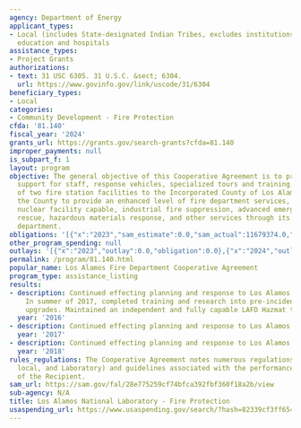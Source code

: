 ```yaml
---
agency: Department of Energy
applicant_types:
- Local (includes State-designated Indian Tribes, excludes institutions of higher
  education and hospitals
assistance_types:
- Project Grants
authorizations:
- text: 31 USC 6305. 31 U.S.C. &sect; 6304.
  url: https://www.govinfo.gov/link/uscode/31/6304
beneficiary_types:
- Local
categories:
- Community Development - Fire Protection
cfda: '81.140'
fiscal_year: '2024'
grants_url: https://grants.gov/search-grants?cfda=81.140
improper_payments: null
is_subpart_f: 1
layout: program
objective: The general objective of this Cooperative Agreement is to provide financial
  support for staff, response vehicles, specialized tours and training, and the use
  of two fire station facilities to the Incorporated County of Los Alamos to allow
  the County to provide an enhanced level of fire department services, including advanced
  nuclear facility capable, industrial fire suppression, advanced emergency medical,
  rescue, hazardous materials response, and other services through its municipal fire
  department.
obligations: '[{"x":"2023","sam_estimate":0.0,"sam_actual":11679374.0,"usa_spending_actual":0.0},{"x":"2024","sam_estimate":0.0,"sam_actual":56304582.0,"usa_spending_actual":0.0},{"x":"2025","sam_estimate":0.0,"sam_actual":33907616.0,"usa_spending_actual":0.0}]'
other_program_spending: null
outlays: '[{"x":"2023","outlay":0.0,"obligation":0.0},{"x":"2024","outlay":0.0,"obligation":0.0},{"x":"2025","outlay":0.0,"obligation":0.0}]'
permalink: /program/81.140.html
popular_name: Los Alamos Fire Department Cooperative Agreement
program_type: assistance_listing
results:
- description: Continued effecting planning and response to Los Alamos National Laboratory.
    In summer of 2017, completed training and research into pre-incident planning
    upgrades. Maintained an independent and fully capable LAFD Hazmat team.
  year: '2016'
- description: Continued effecting planning and response to Los Alamos National Laboratory.
  year: '2017'
- description: Continued effecting planning and response to Los Alamos National Laboratory.
  year: '2018'
rules_regulations: The Cooperative Agreement notes numerous regulations (both Federal,
  local, and Laboratory) and guidelines associated with the performance expectations
  of the Recipient.
sam_url: https://sam.gov/fal/28e775259cf74bfca392fbf360f18a2b/view
sub-agency: N/A
title: Los Alamos National Laboratory - Fire Protection
usaspending_url: https://www.usaspending.gov/search/?hash=82339cf3ff654841c3bc260012dc4a76
---
```

